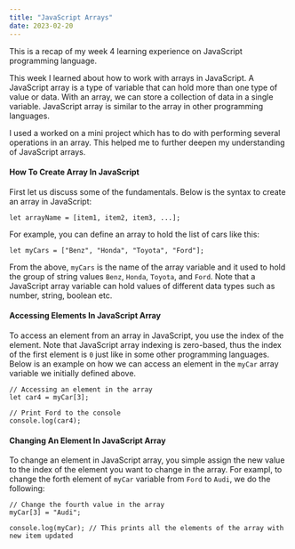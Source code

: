 ```yaml
---
title: "JavaScript Arrays"
date: 2023-02-20
---
```


This is a recap of my week 4 learning experience on JavaScript programming language.

This week I learned about how to work with arrays in JavaScript. A JavaScript array is a type of variable that can hold more than one type of value or data.
With an array, we can store a collection of data in a single variable. JavaScript array is similar to the array in other programming languages. 

I used a worked on a mini project which has to do with performing several operations in an array. This helped me to further deepen my understanding of JavaScript
arrays.

#### How To Create Array In JavaScript
First let us discuss some of the fundamentals. Below is the syntax to create an array in JavaScript:

```
let arrayName = [item1, item2, item3, ...];
```
For example, you can define an array to hold the list of cars like this:

```
let myCars = ["Benz", "Honda", "Toyota", "Ford"];
```
From the above, ```myCars``` is the name of the array variable and it used to hold the group of string values ```Benz```, ```Honda```, ```Toyota```, and 
```Ford```. Note that a JavaScript array variable can hold values of different data types such as number, string, boolean etc. 

#### Accessing Elements In JavaScript Array
To access an element from an array in JavaScript, you use the index of the element. Note that JavaScript array indexing is zero-based, thus the index of the first element
is ```0``` just like in some other programming languages. Below is an example on how we can access an element in the ```myCar``` array variable we initially defined above.

```
// Accessing an element in the array
let car4 = myCar[3];

// Print Ford to the console
console.log(car4);
```

#### Changing An Element In JavaScript Array
To change an element in JavaScript array, you simple assign the new value to the index of the element you want to change in the array. For exampl, to change the forth element of ```myCar``` variable from ```Ford``` to ```Audi```, we do the following:

```
// Change the fourth value in the array
myCar[3] = "Audi";

console.log(myCar); // This prints all the elements of the array with new item updated
```
